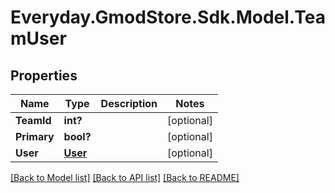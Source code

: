# Everyday.GmodStore.Sdk.Model.TeamUser
## Properties

Name | Type | Description | Notes
------------ | ------------- | ------------- | -------------
**TeamId** | **int?** |  | [optional] 
**Primary** | **bool?** |  | [optional] 
**User** | [**User**](User.md) |  | [optional] 

[[Back to Model list]](../README.md#documentation-for-models) [[Back to API list]](../README.md#documentation-for-api-endpoints) [[Back to README]](../README.md)

